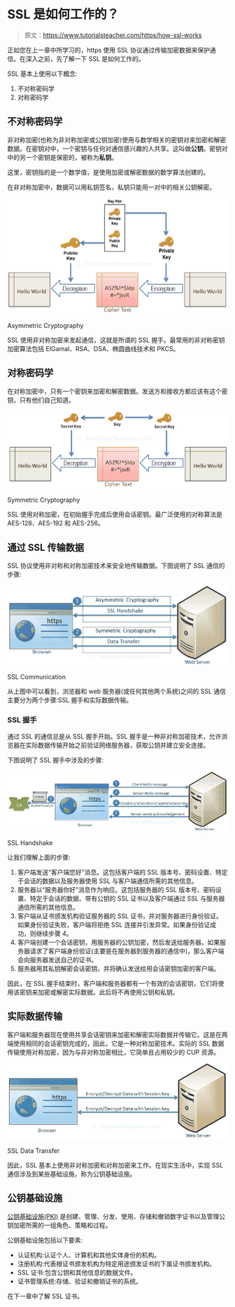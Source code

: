 # SSL 是如何工作的？

> 原文：<https://www.tutorialsteacher.com/https/how-ssl-works>

正如您在上一章中所学习的，https 使用 SSL 协议通过传输加密数据来保护通信。在深入之前，先了解一下 SSL 是如何工作的。

SSL 基本上使用以下概念:

1.  不对称密码学
2.  对称密码学

## 不对称密码学

非对称加密(也称为非对称加密或公钥加密)使用与数学相关的密钥对来加密和解密数据。在密钥对中，一个密钥与任何对通信感兴趣的人共享。这叫做**公钥**。密钥对中的另一个密钥是保密的，被称为**私钥**。

这里，密钥指的是一个数学值，是使用加密或解密数据的数学算法创建的。

在非对称加密中，数据可以用私钥签名，私钥只能用一对中的相关公钥解密。

[![](img/4c31d0abe0a02624a5a7ae82e647c927.png)](../../Content/images/https/asymmetric-cryptography.png) 

Asymmetric Cryptography



SSL 使用非对称加密来发起通信，这就是所谓的 SSL 握手。最常用的非对称密钥加密算法包括 EIGamal、RSA、DSA、椭圆曲线技术和 PKCS。

## 对称密码学

在对称加密中，只有一个密钥来加密和解密数据。发送方和接收方都应该有这个密钥，只有他们自己知道。

[![](img/b266999d41329d5f55e6bdb5c727bb7f.png)](../../Content/images/https/symmetric-cryptography.png)

Symmetric Cryptography



SSL 使用对称加密，在初始握手完成后使用会话密钥。最广泛使用的对称算法是 AES-128、AES-192 和 AES-256。

## 通过 SSL 传输数据

SSL 协议使用非对称和对称加密技术来安全地传输数据。下图说明了 SSL 通信的步骤:

[![](img/30fb11f786373f788652446eb7c62cb4.png)](../../Content/images/https/ssl-communication.png)

SSL Communication



从上图中可以看到，浏览器和 web 服务器(或任何其他两个系统)之间的 SSL 通信主要分为两个步骤:SSL 握手和实际数据传输。

### SSL 握手

通过 SSL 的通信总是从 SSL 握手开始。SSL 握手是一种非对称加密技术，允许浏览器在实际数据传输开始之前验证网络服务器，获取公钥并建立安全连接。

下图说明了 SSL 握手中涉及的步骤:

[![](img/38643c61edcdf8e6084bf87fabd0da01.png)](../../Content/images/https/ssl-handshack.png)

SSL Handshake



让我们理解上面的步骤:

1.  客户端发送“客户端您好”消息。这包括客户端的 SSL 版本号、密码设置、特定于会话的数据以及服务器使用 SSL 与客户端通信所需的其他信息。
2.  服务器以“服务器你好”消息作为响应。这包括服务器的 SSL 版本号、密码设置、特定于会话的数据、带有公钥的 SSL 证书以及客户端通过 SSL 与服务器通信所需的其他信息。
3.  客户端从证书颁发机构验证服务器的 SSL 证书，并对服务器进行身份验证。如果身份验证失败，客户端将拒绝 SSL 连接并引发异常。如果身份验证成功，则继续步骤 4。
4.  客户端创建一个会话密钥，用服务器的公钥加密，然后发送给服务器。如果服务器请求了客户端身份验证(主要是在服务器到服务器的通信中)，那么客户端会向服务器发送自己的证书。
5.  服务器用其私钥解密会话密钥，并将确认发送给用会话密钥加密的客户端。

因此，在 SSL 握手结束时，客户端和服务器都有一个有效的会话密钥，它们将使用该密钥来加密或解密实际数据。此后将不再使用公钥和私钥。

## 实际数据传输

客户端和服务器现在使用共享会话密钥来加密和解密实际数据并传输它。这是在两端使用相同的会话密钥完成的，因此，它是一种对称加密技术。实际的 SSL 数据传输使用对称加密，因为与非对称加密相比，它简单且占用较少的 CUP 资源。

[![](img/0027f5a954da1239128d310f7ce54ca0.png)](../../Content/images/https/ssl-data-transfer.png)

SSL Data Transfer



因此，SSL 基本上使用非对称加密和对称加密来工作。在现实生活中，实现 SSL 通信涉及到某些基础设施，称为公钥基础设施。

## 公钥基础设施

[公钥基础设施(PKI)](https://en.wikipedia.org/wiki/Public_key_infrastructure) 是创建、管理、分发、使用、存储和撤销数字证书以及管理公钥加密所需的一组角色、策略和过程。

公钥基础设施包括以下要素:

*   认证机构:认证个人、计算机和其他实体身份的机构。
*   注册机构:代表根证书颁发机构为特定用途颁发证书的下属证书颁发机构。
*   SSL 证书:包含公钥和其他信息的数据文件。
*   证书管理系统:存储、验证和撤销证书的系统。

在下一章中了解 SSL 证书。